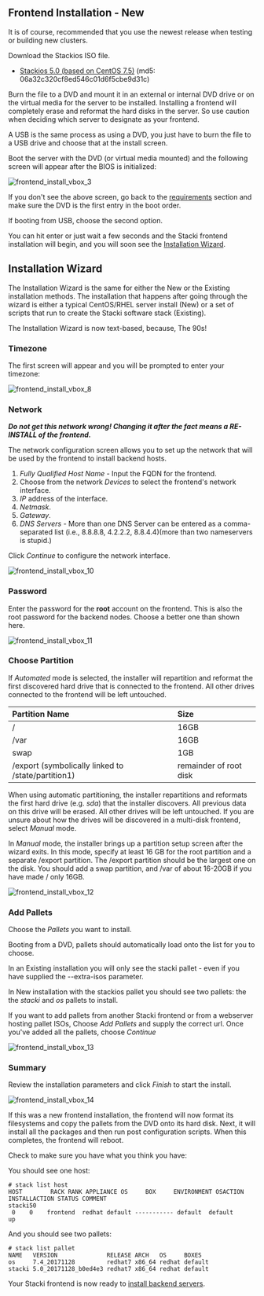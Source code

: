## Frontend Installation - New

It is of course, recommended that you use the newest release when testing or building new clusters.

Download the Stackios ISO file.
  * [Stackios 5.0 (based on CentOS 7.5)](http://teradata-stacki.s3.amazonaws.com/release/stacki/5.x/stackios-5.0_20171128_b0ed4e3-redhat7.x86_64.disk1.iso) (md5: 06a32c320cf8ed546c01d6f5cbe9d31c)

Burn the file to a DVD and mount it in an external or internal DVD drive or on the virtual media for the server to be installed. Installing a frontend will completely erase and reformat the hard disks in the server. So use caution when deciding which server to designate as your frontend.

A USB is the same process as using a DVD, you just have to burn the file to a USB drive and choose that at the install screen.

Boot the server with the DVD (or virtual media mounted) and the
following screen will appear after the BIOS is initialized:

![frontend_install_vbox_3](images/frontend/frontend_install_vbox_3.png)

If you don't see the above screen, go back to
the [requirements](#requirements) section and
make sure the DVD is the first entry in the boot order.

If booting from USB, choose the second option.

You can hit enter or just wait a few seconds and the Stacki
frontend installation will begin, and you will soon see the
[Installation Wizard](#installation-wizard).

## Installation Wizard

The Installation Wizard is the same for either the New or the Existing installation methods. The installation that happens after going through the wizard is either a typical CentOS/RHEL server install (New) or a set of scripts that run to create the Stacki software stack (Existing).

The Installation Wizard is now text-based, because, The 90s!

### Timezone

The first screen will appear and you will be prompted to enter your timezone:

![frontend_install_vbox_8](images/frontend/frontend_install_vbox_8.png)

### Network

_**Do not get this network wrong! Changing it after the fact means a RE-INSTALL of the frontend.**_

The network configuration screen allows you to set up the network that will
be used by the frontend to install backend hosts.

1. _Fully Qualified Host Name_ - Input the FQDN for the frontend.
2. Choose from the network _Devices_ to select the frontend's network interface.
3. _IP_ address of the interface.
4. _Netmask_.
5. _Gateway_.
5. _DNS Servers_ - More than one DNS Server can be entered as a comma-separated list (i.e., 8.8.8.8, 4.2.2.2, 8.8.4.4)(more than two nameservers is stupid.)

Click _Continue_ to configure the network interface.

![frontend_install_vbox_10](images/frontend/frontend_install_vbox_10.png)

### Password

Enter the password for the **root** account on the frontend.  This is also the root password for the backend nodes. Choose a better one than shown here.

![frontend_install_vbox_11](images/frontend/frontend_install_vbox_11.png)

### Choose Partition

If _Automated_ mode is selected, the installer will
repartition and reformat the first discovered hard drive
that is connected to the frontend. All other drives
connected to the frontend will be left untouched.

| Partition Name                                     | Size                   |
|:---------------------------------------------------|:-----------------------|
| /                                                  | 16GB                   |
| /var                                               | 16GB                   |
| swap                                               | 1GB                    |
| /export (symbolically linked to /state/partition1) | remainder of root disk |

When using automatic partitioning, the installer repartitions
and reformats the first hard drive (e.g. _sda_) that the installer
discovers. All previous data on this drive will be erased.
All other drives will be left untouched. If you are unsure about how
the drives will be discovered in a multi-disk frontend,
select _Manual_ mode.

In _Manual_ mode, the installer brings up a partition setup
screen after the wizard exits. In this mode, specify at least 16 GB
for the root partition and a separate /export partition. The /export partition should be the largest one on the disk. You should add
a swap partition, and /var of about 16-20GB if you have made / only 16GB.

![frontend_install_vbox_12](images/frontend/frontend_install_vbox_12.png)

### Add Pallets

Choose the _Pallets_ you want to install.

Booting from a DVD, pallets should automatically load onto the list for you to choose.

In an Existing installation you will only see the stacki pallet - even if you have supplied the --extra-isos parameter.

In New installation with the stackios pallet you should see two pallets: the the _stacki_ and _os_ pallets to install.

If you want to add pallets from another Stacki frontend or from a webserver hosting pallet ISOs, Choose _Add Pallets_ and supply the correct url. Once you've added all the pallets, choose _Continue_

![frontend_install_vbox_13](images/frontend/frontend_install_vbox_13.png)


### Summary

Review the installation parameters and click _Finish_ to start the install.

![frontend_install_vbox_14](images/frontend/frontend_install_vbox_14.png)

If this was a new frontend installation, the frontend will now format
its filesystems and copy the pallets from the DVD onto its hard disk.
Next, it will install all the packages and then run post configuration
scripts. When this completes, the frontend will reboot.

Check to make sure you have what you think you have:

You should see one host:

```
# stack list host
HOST        RACK RANK APPLIANCE OS     BOX     ENVIRONMENT OSACTION
INSTALLACTION STATUS COMMENT
stacki50   
 0    0    frontend  redhat default ----------- default  default       up
```

And you should see two pallets:

```
# stack list pallet
NAME   VERSION              RELEASE ARCH   OS     BOXES
os     7.4_20171128         redhat7 x86_64 redhat default
stacki 5.0_20171128_b0ed4e3 redhat7 x86_64 redhat default
```

Your Stacki frontend is now ready to [install backend servers](Backend-Installation).

